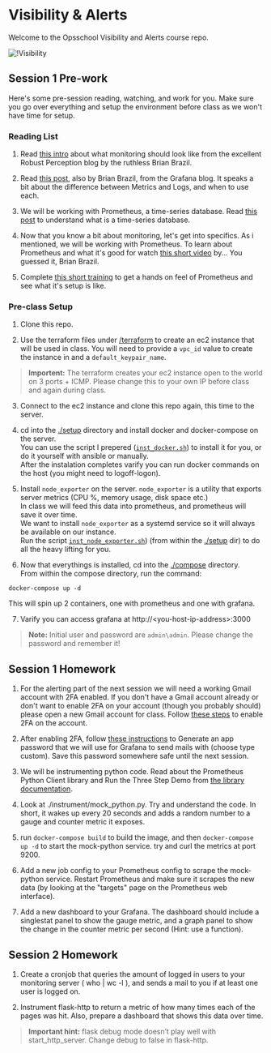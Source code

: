Visibility & Alerts  
===================

Welcome to the Opsschool Visibility and Alerts course repo.  
  
![!Visibility](https://media.giphy.com/media/JBuDZwKcyrENW/giphy.gif)

Session 1 Pre-work  
------------------

Here's some pre-session reading, watching, and work for you. Make sure you go over everything and setup the environment before class as we won't have time for setup.  

### Reading List  

1. Read [this intro](https://www.robustperception.io/monitoring-not-just-for-outages) about what monitoring should look like from the excellent Robust Perception blog by the ruthless Brian Brazil.  

2. Read [this post](https://grafana.com/blog/2016/01/05/logs-and-metrics-and-graphs-oh-my/), also by Brian Brazil, from the Grafana blog. It speaks a bit about the difference between Metrics and Logs, and when to use each.  

3. We will be working with Prometheus, a time-series database. Read [this post](https://blog.timescale.com/blog/what-the-heck-is-time-series-data-and-why-do-i-need-a-time-series-database-dcf3b1b18563/) to understand what is a time-series database.  

4. Now that you know a bit about monitoring, let's get into specifics. As i mentioned, we will be working with Prometheus. To learn about Prometheus and what it's good for watch [this short video](https://www.youtube.com/watch?v=cwRmXqXKGtk) by... You guessed it, Brian Brazil.    

5. Complete [this short training](https://www.katacoda.com/courses/prometheus/getting-started) to get a hands on feel of Prometheus and see what it's setup is like.  

### Pre-class Setup

1. Clone this repo.  

2. Use the terraform files under [/terraform](terraform/) to create an ec2 instance that will be used in class.  You will need to provide a `vpc_id` value to create the instance in and a `default_keypair_name`.  
> **Importent:** The terraform creates your ec2 instance open to the world on 3 ports + ICMP. Please change this to your own IP before class and again during class.  

3. Connect to the ec2 instance and clone this repo again, this time to the server.  

4. cd into the [./setup](setup/) directory and install docker and docker-compose on the server.  
You can use the script I prepered ([`inst_docker.sh`](setup/inst_docker.sh)) to install it for you, or do it yourself with ansible or manually.  
After the instalation completes varify you can run docker commands on the host (you might need to logoff-logon).  

5. Install `node_exporter` on the server. `node_exporter` is a utility that exports server metrics (CPU %, memory usage, disk space etc.)  
In class we will feed this data into prometheus, and prometheus will save it over time.  
We want to install `node_exporter` as a systemd service so it will always be available on our instance.  
Run the script [`inst_node_exporter.sh`](setup/inst_node_exporter.sh)) (from within the [./setup](setup/) dir) to do all the heavy lifting for you.  

6. Now that everythings is installed, cd into the [./compose](compose/) directory.  
From within the compose directory, run the command:
```shell
docker-compose up -d
```  
This will spin up 2 containers, one with prometheus and one with grafana.  

7. Varify you can access grafana at http://\<you-host-ip-address\>:3000  
>**Note:** Initial user and password are `admin\admin`. Please change the password and remember it!  

Session 1 Homework  
------------------

1. For the alerting part of the next session we will need a working Gmail account with 2FA enabled. If you don't have a Gmail account already or don't want to enable 2FA on your account (though you probably should) please open a new Gmail account for class. Follow [these steps](https://www.google.com/landing/2step/) to enable 2FA on the account.

2. After enabling 2FA, follow [these instructions](https://myaccount.google.com/apppasswords) to Generate an app password that we will use for Grafana to send mails with (choose type custom). Save this password somewhere safe until the next session.

3. We will be instrumenting python code. Read about the Prometheus Python Client library and Run the Three Step Demo from [the library documentation](https://github.com/prometheus/client_python).

4. Look at ./instrument/mock_python.py. Try and understand the code. In short, it wakes up every 20 seconds and adds a random number to a gauge and counter metric it exposes.

5. run ```docker-compose build``` to build the image, and then ```docker-compose up -d``` to start the mock-python service. try and curl the metrics at port 9200.

6. Add a new job config to your Prometheus config to scrape the mock-python service. Restart Prometheus and make sure it scrapes the new data (by looking at the "targets" page on the Prometheus web interface).

7. Add a new dashboard to your Grafana. The dashboard should include a singlestat panel to show the gauge metric, and a graph panel to show the change in the counter metric per second (Hint: use a function).

Session 2 Homework  
------------------

1. Create a cronjob that queries the amount of logged in users to your monitoring server ( who | wc -l ), and sends a mail to you if at least one user is logged on.

2. Instrument flask-http to return a metric of how many times each of the pages was hit. Also, prepare a dashboard that shows this data over time.
>**Important hint:** flask debug mode doesn’t play well with start_http_server. Change debug to false in flask-http.
